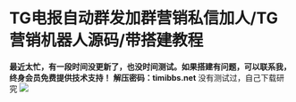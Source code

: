 # TG电报自动群发加群营销私信加人/TG营销机器人源码/带搭建教程

**最近太忙，有一段时间没更新了，也没时间测试。如果搭建有问题，可以联系我，终身会员免费提供技术支持！**
**解压密码：timibbs.net**
没有测试过，自己下载研究
[![](https://wukongymw.com/wp-content/uploads/2023/06/1687069987-57af60c86809581.jpg)](https://wukongymw.com/wp-content/uploads/2023/06/1687069987-57af60c86809581.jpg)